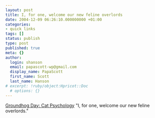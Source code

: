 ```yaml
---
layout: post
title: I, for one, welcome our new feline overlords
date: 2004-12-09 06:26:10.000000000 +01:00
categories:
- quick links
tags: []
status: publish
type: post
published: true
meta: {}
author:
  login: shanson
  email: papascott-wp@gmail.com
  display_name: PapaScott
  first_name: Scott
  last_name: Hanson
# excerpt: !ruby/object:Hpricot::Doc
  # options: {}
---
```

<p><a title="Cat Psychology" href="http://homepage.mac.com/dave_rogers/GHD12-04.html#note_1859">Groundhog Day: Cat Psychology</a> "I, for one, welcome our new feline overlords."</p>
